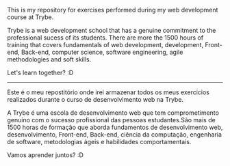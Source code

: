 This is my repository for exercises performed during my web development course at Trybe.

Trybe is a web development school that has a genuine commitment to the professional sucess of its students. There are more the 1500 hours of training that covers fundamentals of web development, development, Front-end, Back-end, computer science, software engineering, agile methodologies and soft skills.

Let's learn together? :D



***


Este é o meu repostitório onde irei armazenar todos os meus exercicios realizados durante o curso de desenvolvimento web na Trybe.

A Trybe é uma escola de desenvolvimento web que tem comprometimento genuíno com o sucesso profissional das pessoas estudantes.São mais de 1500 horas de formação que aborda fundamentos de desenvolvimento web, desenvolvimento, Front-end, Back-end, ciência da computação, engenharia de software, metodologias ágeis e habilidades comportamentais.

Vamos aprender juntos? :D
